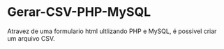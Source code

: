 # Gerar-CSV-PHP-MySQL
Atravez de uma formulario html ultlizando PHP e MySQL, é possivel criar um arquivo CSV.
